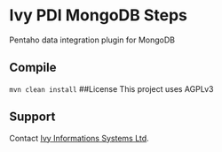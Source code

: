 # Ivy PDI MongoDB Steps
Pentaho data integration plugin for MongoDB

## Compile
``
mvn clean install
``
##License
This project uses AGPLv3

## Support
Contact [Ivy Informations Systems Ltd](http://www.ivy-is.co.uk/contact-us/).